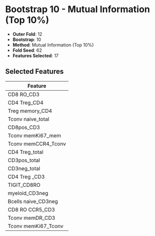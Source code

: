 # Bootstrap 10 - Mutual Information (Top 10%)

- **Outer Fold**: 12
- **Bootstrap**: 10
- **Method**: Mutual Information (Top 10%)
- **Fold Seed**: 62
- **Features Selected**: 17

## Selected Features

| Feature |
|---------|
| CD8 RO_CD3 |
| CD4 Treg_CD4 |
| Treg memory_CD4 |
| Tconv naive_total |
| CD8pos_CD3 |
| Tconv memKi67_mem |
| Tconv memCCR4_Tconv |
| CD4 Treg_total |
| CD3pos_total |
| CD3neg_total |
| CD4 Treg _CD3 |
| TIGIT_CD8RO |
| myeloid_CD3neg |
| Bcells naive_CD3neg |
| CD8 RO CCR5_CD3 |
| Tconv memDR_CD3 |
| Tconv memKi67_Tconv |
